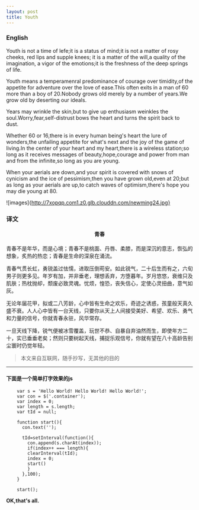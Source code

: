 ```yaml
---
layout: post
title: Youth
---
```


### English

Youth is not a time of lefe;it is a status of mind;it is not a matter of rosy cheeks, red lips and supple knees; it is a matter of the will,a quality of the imagination, a vigor of the emotions;it is the freshness of the deep springs of life.

Youth means a temperamenral predominance of courage over timidity,of the appetite for adventure over the love of ease.This often exits in a man of 60 more than a boy of 20.Nobody grows old merely by a number of years.We grow old by deserting our ideals.

Years may wrinkle the skin,but to give up enthusiasm weinkles the soul.Worry,fear,self-distrust bows the heart and turns the spirit back to dust.

Whether 60 or 16,there is in every human being's heart the lure of wonders,the unfailing appetite for what's next and the joy of the game of living.In the center of your heart and my heart,there is a wireless station;so long as it receives messages of beauty,hope,courage and power from man and from the infinite,so long as you are young.

When your aerials are down,and your spirit is covered with snows of cynicism and the ice of pessimism,then you have grown old,even at 20;but as long as your aerials are up,to catch waves of optimism,there's hope you may die young at 80.

![images]{http://7xopqp.com1.z0.glb.clouddn.com/newming24.jpg}

### 译文

<h4 align="center">青春</h4>
青春不是年华，而是心境；青春不是桃面、丹唇、柔膝，而是深沉的意志，恢弘的想象，炙热的热恋；青春是生命的深泉在涌流。

青春气贯长虹，勇锐盖过怯懦，进取压倒苟安。如此锐气，二十后生而有之，六旬男子则更多见。年岁有加，并非垂老，理想丢弃，方堕暮年。岁月悠悠，衰维只及肌肤；热枕抛却，颓废必致灵魂。忧烦，惶恐，丧失信心，定使心灵扭曲，意气如灰。


无论年届花甲，拟或二八芳龄，心中皆有生命之欢乐，奇迹之诱惑，孩童般天真久盛不衰。人人心中皆有一台天线，只要你从天上人间接受美好、希望、欢乐、勇气和力量的信号，你就青春永驻，风华常存。

一旦天线下降，锐气便被冰雪覆盖，玩世不恭、自暴自弃油然而生，即使年方二十，实已垂垂老矣；然则只要树起天线，捕捉乐观信号，你就有望在八十高龄告别尘寰时仍觉年轻。

> 本文来自互联网，随手抄写，无其他的目的

***

#### 下面是一个简单打字效果的js

```
	var s = 'Hello World! Hello World! Hello World!';
	var con = $('.container');
	var index = 0;
	var length = s.length;
	var tId = null;

	function start(){
	  con.text('');

	  tId=setInterval(function(){
	    con.append(s.charAt(index));
	    if(index++ === length){
	    clearInterval(tId);
	    index = 0;
	    start()
	    }
	  },100);
	}

	start();
```

**OK,that's all.**
